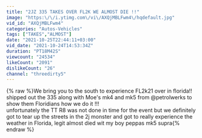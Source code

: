 ```yaml
---
title: "2JZ 335 TAKES OVER FL2K WE ALMOST DIE !!"
image: "https:\/\/i.ytimg.com\/vi\/AXQjMBLFwm4\/hqdefault.jpg"
vid_id: "AXQjMBLFwm4"
categories: "Autos-Vehicles"
tags: ["TAKES","ALMOST"]
date: "2021-10-25T22:44:11+03:00"
vid_date: "2021-10-24T14:53:34Z"
duration: "PT18M42S"
viewcount: "24534"
likeCount: "2091"
dislikeCount: "26"
channel: "threedirty5"
---
```

{% raw %}We bring you to the south to experience FL2k21 over in florida!! <br />shipped out the 335 along with Moe's mk4 and mk5 from @petrolwerks to show them Floridians how we do it !!! <br />unfortunately the TT R8 was not done in time for the event but we definitely got to tear up the streets in the 2j monster and got to really experience the weather in Florida, legit almost died  wit my boy peppas mk5 supra{% endraw %}
